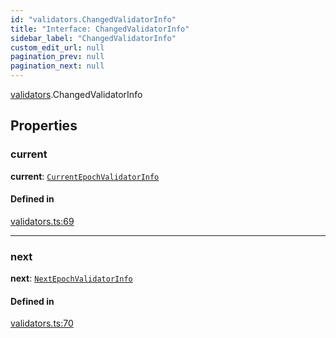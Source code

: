 ```yaml
---
id: "validators.ChangedValidatorInfo"
title: "Interface: ChangedValidatorInfo"
sidebar_label: "ChangedValidatorInfo"
custom_edit_url: null
pagination_prev: null
pagination_next: null
---
```


[validators](../modules/validators.md).ChangedValidatorInfo

## Properties

### current

 **current**: [`CurrentEpochValidatorInfo`](providers_provider.CurrentEpochValidatorInfo.md)

#### Defined in

[validators.ts:69](https://github.com/maxhr/near--near-api-js/blob/d8efa7d5/packages/near-api-js/src/validators.ts#L69)

___

### next

 **next**: [`NextEpochValidatorInfo`](providers_provider.NextEpochValidatorInfo.md)

#### Defined in

[validators.ts:70](https://github.com/maxhr/near--near-api-js/blob/d8efa7d5/packages/near-api-js/src/validators.ts#L70)
